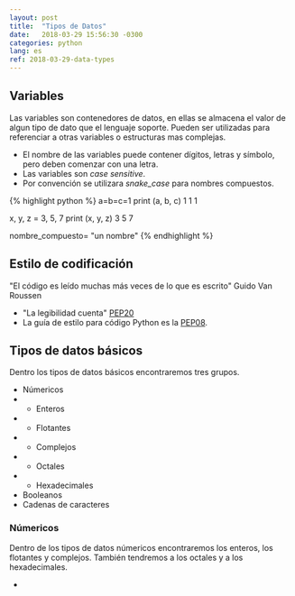 ```yaml
---
layout: post
title:  "Tipos de Datos"
date:   2018-03-29 15:56:30 -0300
categories: python
lang: es
ref: 2018-03-29-data-types
---
```


## Variables

Las variables son contenedores de datos, en ellas se almacena el valor de algun tipo de dato que el lenguaje soporte. Pueden ser utilizadas para referenciar a otras variables o estructuras mas complejas.

* El nombre de las variables puede contener dígitos, letras y símbolo, pero deben comenzar con una letra.
* Las variables son *case sensitive*.
* Por convención se utilizara *snake_case* para nombres compuestos.

{% highlight python %}
a=b=c=1
print (a, b, c)
1 1 1

x, y, z = 3, 5, 7
print (x, y, z)
3 5 7

nombre_compuesto= "un nombre"
{% endhighlight %}


## Estilo de codificación
"El código es leído muchas más veces de lo que es escrito" Guido Van Roussen
* "La legibilidad cuenta" [PEP20][PEP0020]
* La guía de estilo para código Python es la [PEP08][PEP0008].

## Tipos de datos básicos

Dentro los tipos de datos básicos encontraremos tres grupos.

* Númericos
* * Enteros
* * Flotantes
* * Complejos
* * Octales
* * Hexadecimales
* Booleanos
* Cadenas de caracteres

### Númericos

Dentro de los tipos de datos númericos encontraremos los enteros, los flotantes y complejos. También tendremos a los octales y a los hexadecimales.

*

[PEP0008]: https://www.python.org/dev/peps/pep-0008/
[PEP0020]: https://www.python.org/dev/peps/pep-0020/

